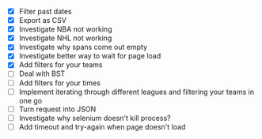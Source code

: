 - [x] Filter past dates
- [x] Export as CSV
- [x] Investigate NBA not working
- [x] Investigate NHL not working
- [x] Investigate why spans come out empty
- [x] Investigate better way to wait for page load
- [x] Add filters for your teams
- [ ] Deal with BST
- [ ] Add filters for your times
- [ ] Implement iterating through different leagues and filtering your teams in one go
- [ ] Turn request into JSON
- [ ] Investigate why selenium doesn't kill process?
- [ ] Add timeout and try-again when page doesn't load